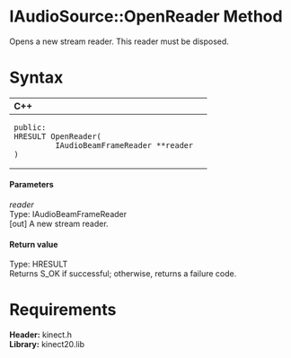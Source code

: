 IAudioSource::OpenReader Method  
===============================  

Opens a new stream reader. This reader must be disposed. <span id="syntaxSection"></span>

Syntax  
======  

<table>
<colgroup>
<col width="100%" />
</colgroup>
<thead>
<tr class="header">
<th align="left">C++</th>
</tr>
</thead>
<tbody>
<tr class="odd">
<td align="left"><pre><code>public:  
HRESULT OpenReader(  
         IAudioBeamFrameReader **reader  
)</code></pre></td>
</tr>
</tbody>
</table>

<span id="ID4EG"></span>
#### Parameters  

*reader*    
Type: IAudioBeamFrameReader  
[out] A new stream reader.  

<span id="ID4EP"></span>
#### Return value  

Type: HRESULT  
Returns S\_OK if successful; otherwise, returns a failure code.  

<span id="requirements"></span>

Requirements  
============  

**Header:** kinect.h  
**Library:** kinect20.lib  



<!--Please do not edit the data in the comment block below.-->
<!--
TOCTitle : OpenReader Method
RLTitle : IAudioSource::OpenReader Method
KeywordK : OpenReader method
KeywordK : IAudioSource::OpenReader method
KeywordF : IAudioSource::OpenReader
KeywordF : OpenReader
KeywordF : Microsoft.Kinect.kinect.IAudioSource.OpenReader(IAudioBeamFrameReader@)
KeywordA : M:Microsoft.Kinect.kinect.IAudioSource.OpenReader(IAudioBeamFrameReader@)
AssetID : M:Microsoft.Kinect.kinect.IAudioSource.OpenReader(IAudioBeamFrameReader@)
Locale : en-us
CommunityContent : 1
APIType : Managed
APILocation : 
APIName : Microsoft.Kinect.kinect.IAudioSource::OpenReader
TargetOS : Windows
TopicType : kbSyntax
DevLang : C++
DocSet : K4Wv2
ProjType : K4Wv2Proj
Technology : Kinect for Windows
Product : Kinect for Windows SDK v2
productversion : 20
-->
